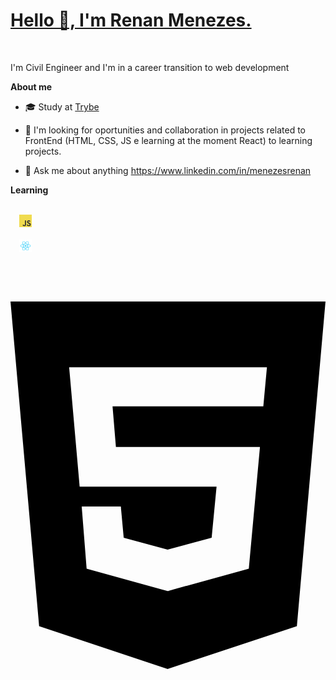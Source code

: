 <p align="center">
  <a href="https://menezesrenan.github.io">
    <h1>Hello 👋, I'm Renan Menezes.</h1>
  </a>
</p><br/>

I'm Civil Engineer and I'm in a career transition to web development

**About me**

- 🎓 Study at [Trybe](http://Trybe.com/)

- 💼 I'm looking for oportunities and collaboration in projects related to FrontEnd (HTML, CSS, JS e learning at the moment React) to learning projects.

- 💬 Ask me about anything https://www.linkedin.com/in/menezesrenan


**Learning**


<code>
  <img height="20" alt="javascript" src="https://raw.githubusercontent.com/github/explore/80688e429a7d4ef2fca1e82350fe8e3517d3494d/topics/javascript/javascript.png">
</code>
<code>
  <img height="20" alt="react" src="https://raw.githubusercontent.com/github/explore/80688e429a7d4ef2fca1e82350fe8e3517d3494d/topics/react/react.png">
</code>
<code>
  <svg xmlns="http://www.w3.org/2000/svg" viewBox="0 0 384 512"><!--! Font Awesome Pro 6.1.2 by @fontawesome - https://fontawesome.com License - https://fontawesome.com/license (Commercial License) Copyright 2022 Fonticons, Inc. --><path d="M0 32l34.9 395.8L191.5 480l157.6-52.2L384 32H0zm308.2 127.9H124.4l4.1 49.4h175.6l-13.6 148.4-97.9 27v.3h-1.1l-98.7-27.3-6-75.8h47.7L138 320l53.5 14.5 53.7-14.5 6-62.2H84.3L71.5 112.2h241.1l-4.4 47.7z"/></svg>
</code>
